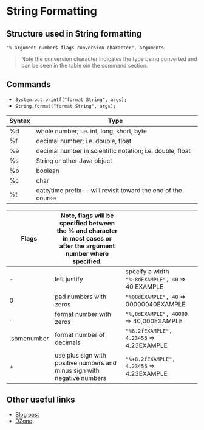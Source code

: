 # String Formatting 

## Structure used in String formatting 
```
"% argument number$ flags conversion character", arguments
```
> Note the conversion character indicates the type being converted and can be seen in the table oin the command section.

## Commands  
* `System.out.printf("format String", args);` 
* `String.format("format String", args);`

| Syntax | Type|
|---|---|
| %d | whole number; i.e. int, long, short, byte |
| %f | decimal number; i.e. double, float |
| %e | decimal number in scientific notation; i.e. double, float|
| %s | String or other Java object |
| %b | boolean |
| %c | char |
| %t | date/time prefix-- will revisit toward the end of the course |


| Flags | Note, flags will be specified between the % and character in most cases or after the argument number where specified.||
|-------|----------|---|
| - | left justify | specify a width `"%-8dEXAMPLE", 40` => 40      EXAMPLE 
| 0 | pad numbers with zeros|`"%08dEXAMPLE", 40` => 00000040EXAMPLE |
| , | format number with zeros |  `"%,8dEXAMPLE", 40000` => 40,000EXAMPLE|
| .somenumber | format number of decimals |  `"%8.2fEXAMPLE", 4.23456` =>    4.23EXAMPLE|
| + | use plus sign with positive numbers and minus sign with negative numbers |`"%+8.2fEXAMPLE", 4.23456` =>    4.23EXAMPLE|

## Other useful links
* [Blog post](https://alvinalexander.com/programming/printf-format-cheat-sheet/)
* [DZone](https://dzone.com/articles/how-to-format-a-string-clarified)